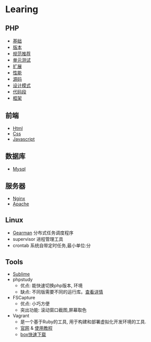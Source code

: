 # Learing

## PHP
- [基础](php/base.md)
- [版本](php/version.md)
- [规范推荐](php/recommendations.md)
- [单元测试](php/phpunit.md)
- [扩展](php/extension.md)
- [性能](php/performance.md)
- [源码](php/source.md)
- [设计模式](https://github.com/jpher/designPatterns)
- [代码段](php/code.md)
- [框架](php/framework.md)

## 前端
- [Html](front/html.md)
- [Css](front/css.md)
- [Javascript](front/javascript.md)

## 数据库
- [Mysql](database/Mysql.md)

## 服务器
- [Nginx](server/Nginx.md)
- [Apache](server/Apache.md)

## Linux
- [Gearman](http://gearman.org/) 分布式任务调度程序
- supervisor 进程管理工具
- crontab 系统自带定时任务,最小单位:分

## Tools
- [Sublime](sublime.md)
- phpstudy
    - 优点: 能快速切换php版本, 环境
    - 缺点: 不同版需要不同的运行库。[查看详情](http://www.phpstudy.net/a.php/184.html)
- FSCapture
    - 优点: 小巧方便
    - 突出功能: 滚动窗口截图,屏幕取色
- Vagrant
    - 是一个基于Ruby的工具, 用于构建和部署虚拟化开发环境的工具.
    - [官网](https://www.vagrantup.com/) & [使用教程](https://github.com/astaxie/go-best-practice/blob/master/ebook/zh/01.2.md)
    - [box快速下载](https://github.com/everyx/vagrant-box-download-helper-everyx.user.js)
